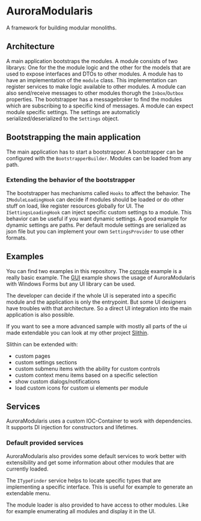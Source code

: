 # AuroraModularis
A framework for building modular monoliths.

## Architecture

A main application bootstraps the modules. A module consists of two librarys: One for the the module logic and the other for the models that are used to expose interfaces and DTOs to other modules. A module has to have an implementation of the `module` class. This implementation can register services to make logic available to other modules. A module can also send/receive messages to other modules thorugh the `Inbox`/`Outbox` properties. The bootstrapper has a messagebroker to find the modules which are subscribing to a specific kind of messages. A module can expect module specific settings. The settings are automaticly serialized/deserialized to the `Settings` object. 

## Bootstrapping the main application

The main application has to start a bootstrapper. A bootstrapper can be configured with the `BootstrapperBuilder`. Modules can be loaded from any path.

### Extending the behavior of the bootstrapper

The bootstrapper has mechanisms called `Hooks` to affect the behavior. The `IModuleLoadingHook` can decide if modules should be loaded or do other stuff on load, like register resources globally for UI. The `ISettingsLoadingHook` can inject specific custom settings to a module. This behavior can be useful if you want dynamic settings. A good example for dynamic settings are paths. Per default module settings are serialized as json file but you can implement your own `SettingsProvider` to use other formats. 

## Examples

You can find two examples in this repository. The [console](https://github.com/furesoft/AuroraModularis/tree/main/Src/TestApp/TestConsole) example is a really basic example. The [GUI](https://github.com/furesoft/AuroraModularis/tree/main/Src/TestApp/TestGui) example shows the usage of AuroraModularis with Windows Forms but any UI library can be used.

The developer can decide if the whole UI is seperated into a specific module and the application is only the entrypoint. But some UI designers have troubles with that architecture. So a direct UI integration into the main application is also possible. 

If you want to see a more advanced sample with mostly all parts of the ui made extendable you can look at my other project [Slithin](https://github.com/furesoft/Slithin/tree/develop/Source/New). 

Slithin can be extended with:
- custom pages
- custom settings sections
- custom submenu items with the ability for custom controls
- custom context menu items based on a specific selection
- show custom dialogs/notifications
- load custom icons for custom ui elements per module

## Services

AuroraModularis uses a custom IOC-Container to work with dependencies. It supports DI injection for constructors and lifetimes. 

### Default provided services 

AuroraModularis also provides some default services to work better with extensibility and get some information about other modules that are currently loaded. 

The `ITypeFinder` service helps to locate specific types that are implementing a specific interface. This is useful for example to generate an extendable menu.

The module loader is also provided to have access to other modules. Like for example enumerating all modules and display it in the UI. 
